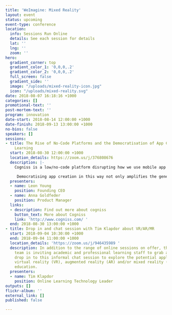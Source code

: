 ```yaml
---
title: 'WeImagine: Mixed Reality'
layout: event
status: upcoming
event-type: conference
location:
  info: Sessions Run Online
  details: See each session for details
  lat: ''
  lng: ''
  zoom: ''
hero:
  gradient_corner: top
  gradient_color_1: '0,0,0,.2'
  gradient_color_2: '0,0,0,.2'
  full_screen: false
  gradient_side: ''
  image: "/uploads/mixed-reality-icon.jpg"
  icon: "/uploads/mixed-reality.svg"
date: 2018-08-07 16:18:16 +1000
categories: []
promotional-text: ''
post-mortem-text: ''
program: innovation
date-start: 2018-08-14 12:00:00 +1000
date-finish: 2018-09-13 13:00:00 +1000
no-bios: false
speakers: []
sessions:
- title: The Rise of No-Code Platforms and the Democratisation of App Creation for
    Learning
  start: 2018-08-30 12:00:00 +1000
  location_details: https://zoom.us/j/376808676
  description: |-
    Cogniss is a low/no-code platform disrupting how we use mobile app technology to solve pressing challenges. It combines a simple visual app building interface with powerful gamification, big data and AR/VR capabilities, allowing anyone without coding knowledge to create sophisticated apps for learning and behaviour change.

     Democratising app creation in this way not only amplifies the generation of user data, but when paired with deep learning technology, turns the platform into an intelligent, predictive system with the potential to diagnose learning issues earlier.
  presenters:
  - name: Leon Young
    position: Founding CEO
  - name: Anna Goldfeder
    position: Product Manager
  links:
  - description: Find out more about cogniss
    button_text: More about Cogniss
    link: 'http://www.cogniss.com/ '
  end: 2018-08-30 13:00:00 +1000
- title: Drop in and chat session with Tim Klapdor about VR/AR/MR
  start: 2018-09-04 10:30:00 +1000
  end: 2018-09-04 11:00:00 +1000
  location_details: 'https://zoom.us/j/946435989 '
  description: In addition to the range of online sessions on offer, the uImagine
    team is inviting academic and professional learning staff to grab a coffee and
    drop in to this informal chat session to explore the potential applications of
    virtual reality (VR), augmented reality (AR) and/or mixed reality (MR) in higher
    education.
  presenters:
  - name: Tim Klapdor
    position: Online Learning Technology Leader
outputs: []
flickr-album: ''
external_link: []
published: false

---
```

